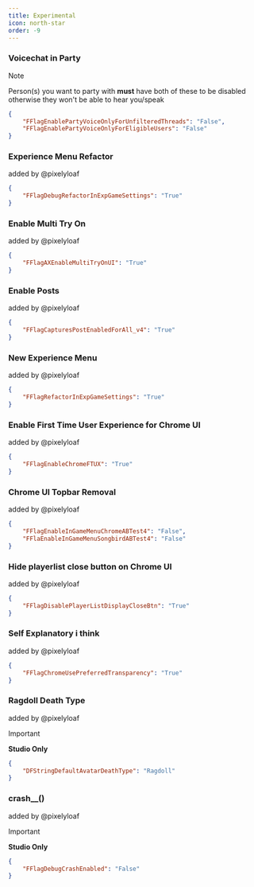 ```yaml
---
title: Experimental
icon: north-star
order: -9
---
```

### Voicechat in Party
> [!NOTE]
> Person(s) you want to party with **must** have both of these to be disabled otherwise they won't be able to hear you/speak
```json
{
    "FFlagEnablePartyVoiceOnlyForUnfilteredThreads": "False",
    "FFlagEnablePartyVoiceOnlyForEligibleUsers": "False"
}
```
### Experience Menu Refactor
added by @pixelyloaf
```json
{
    "FFlagDebugRefactorInExpGameSettings": "True"
}
```
### Enable Multi Try On
added by @pixelyloaf
```json
{
    "FFlagAXEnableMultiTryOnUI": "True"
}
```
### Enable Posts
added by @pixelyloaf
```json
{
    "FFlagCapturesPostEnabledForAll_v4": "True"
}
```
### New Experience Menu
added by @pixelyloaf
```json
{
    "FFlagRefactorInExpGameSettings": "True"
}
```
### Enable First Time User Experience for Chrome UI
added by @pixelyloaf
```json
{
    "FFlagEnableChromeFTUX": "True"
}
```
### Chrome UI Topbar Removal
added by @pixelyloaf
```json
{
    "FFlagEnableInGameMenuChromeABTest4": "False",
    "FFlaEnableInGameMenuSongbirdABTest4": "False"
}
```
### Hide playerlist close button on Chrome UI
added by @pixelyloaf
```json
{
    "FFlagDisablePlayerListDisplayCloseBtn": "True"
}
```
### Self Explanatory i think
added by @pixelyloaf
```json
{
    "FFlagChromeUsePreferredTransparency": "True"
}
```
### Ragdoll Death Type
added by @pixelyloaf

> [!IMPORTANT]
> **Studio Only**

```json
{
    "DFStringDefaultAvatarDeathType": "Ragdoll"
}
```
### crash__()
added by @pixelyloaf

> [!IMPORTANT]
> **Studio Only**
```json
{
    "FFlagDebugCrashEnabled": "False"
}
```
